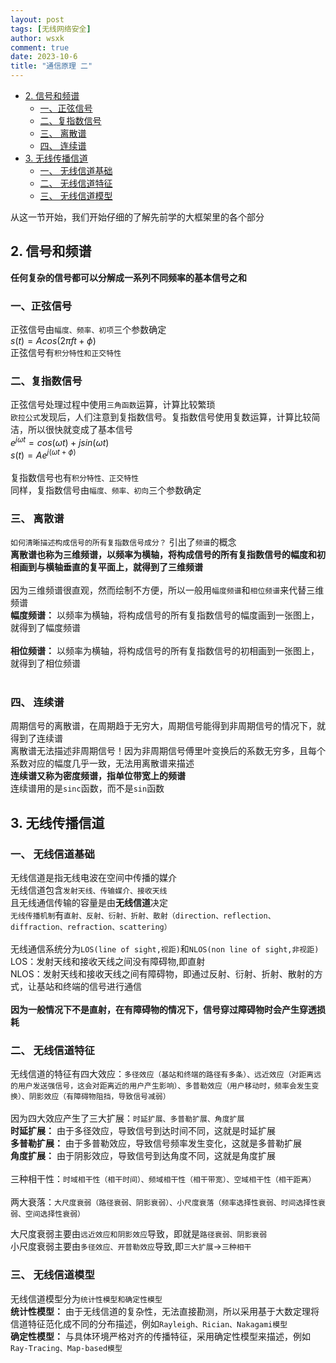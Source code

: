 ```yaml
---
layout: post
tags: [无线网络安全]
author: wsxk
comment: true
date: 2023-10-6
title: "通信原理 二"
---
```


- [2. 信号和频谱](#2-信号和频谱)
  - [一、正弦信号](#一正弦信号)
  - [二、复指数信号](#二复指数信号)
  - [三、 离散谱](#三-离散谱)
  - [四、 连续谱](#四-连续谱)
- [3. 无线传播信道](#3-无线传播信道)
  - [一、 无线信道基础](#一-无线信道基础)
  - [二、 无线信道特征](#二-无线信道特征)
  - [三、 无线信道模型](#三-无线信道模型)

从这一节开始，我们开始仔细的了解先前学的大框架里的各个部分<br>


<head>
    <script src="https://cdn.mathjax.org/mathjax/latest/MathJax.js?config=TeX-AMS-MML_HTMLorMML" type="text/javascript"></script>
    <script type="text/x-mathjax-config">
        MathJax.Hub.Config({
            tex2jax: {
            skipTags: ['script', 'noscript', 'style', 'textarea', 'pre'],
            inlineMath: [['$','$']]
            }
        });
    </script>
</head>

## 2. 信号和频谱<br>
**任何复杂的信号都可以分解成一系列不同频率的基本信号之和**<br>

### 一、正弦信号<br>
正弦信号由`幅度、频率、初项`三个参数确定<br>
$s(t)=Acos(2\pi ft+\phi)$ <br>
正弦信号有`积分特性和正交特性`<br>

### 二、复指数信号<br>
正弦信号处理过程中使用`三角函数`运算，计算比较繁琐<br>
`欧拉公式`发现后，人们注意到复指数信号。复指数信号使用复数运算，计算比较简洁，所以很快就变成了基本信号<br>
$e^{j\omega t}=cos(\omega t)+jsin(\omega t)$<br>
$s(t)=Ae^{j(\omega t+\phi)}$<br><br>
复指数信号也有`积分特性、正交特性`<br>
同样，复指数信号由`幅度、频率、初向`三个参数确定<br>

### 三、 离散谱<br>
`如何清晰描述构成信号的所有复指数信号成分？` 引出了`频谱`的概念<br>
**离散谱也称为三维频谱，以频率为横轴，将构成信号的所有复指数信号的幅度和初相画到与横轴垂直的复平面上，就得到了三维频谱**<br><br>
因为三维频谱很直观，然而绘制不方便，所以一般用`幅度频谱`和`相位频谱`来代替三维频谱<br>
**幅度频谱：** 以频率为横轴，将构成信号的所有复指数信号的幅度画到一张图上，就得到了幅度频谱<br><br>
**相位频谱：** 以频率为横轴，将构成信号的所有复指数信号的初相画到一张图上，就得到了相位频谱<br><br>

### 四、 连续谱<br>
周期信号的离散谱，在周期趋于无穷大，周期信号能得到非周期信号的情况下，就得到了连续谱<br>
离散谱无法描述非周期信号！因为非周期信号傅里叶变换后的系数无穷多，且每个系数对应的幅度几乎一致，无法用离散谱来描述<br>
**连续谱又称为密度频谱，指单位带宽上的频谱**<br>
连续谱用的是`sinc`函数，而不是`sin`函数<br>


## 3. 无线传播信道<br>
### 一、 无线信道基础<br>
无线信道是指无线电波在空间中传播的媒介<br>
无线信道包含`发射天线、传输媒介、接收天线`<br>
且无线通信传输的容量是由**无线信道**决定<br>
`无线传播机制`有`直射、反射、衍射、折射、散射（direction、reflection、diffraction、refraction、scattering）`<br><br>
无线通信系统分为`LOS(line of sight,视距)`和`NLOS(non line of sight,非视距)`<br>
LOS：发射天线和接收天线之间没有障碍物,即直射<br>
NLOS：发射天线和接收天线之间有障碍物，即通过反射、衍射、折射、散射的方式，让基站和终端的信号进行通信<br><br>
**因为一般情况下不是直射，在有障碍物的情况下，信号穿过障碍物时会产生穿透损耗**<br>


### 二、 无线信道特征<br>
无线信道的特征有四大效应：`多径效应（基站和终端的路径有多条）、远近效应（对距离远的用户发送强信号，这会对距离近的用户产生影响）、多普勒效应（用户移动时，频率会发生变换）、阴影效应（有障碍物阻挡，导致信号减弱）`<br><br>
因为四大效应产生了三大扩展：`时延扩展、多普勒扩展、角度扩展`<br>
**时延扩展：** 由于多径效应，导致信号到达时间不同，这就是时延扩展<br>
**多普勒扩展：** 由于多普勒效应，导致信号频率发生变化，这就是多普勒扩展<br>
**角度扩展：** 由于阴影效应，导致信号到达角度不同，这就是角度扩展<br><br>
三种相干性：`时域相干性（相干时间）、频域相干性（相干带宽）、空域相干性（相干距离）`<br><br>
两大衰落：`大尺度衰弱（路径衰弱、阴影衰弱）、小尺度衰落（频率选择性衰弱、时间选择性衰弱、空间选择性衰弱）`<br>

大尺度衰弱主要由`远近效应和阴影效应`导致，即就是`路径衰弱、阴影衰弱`<br>
小尺度衰弱主要由`多径效应、开普勒效应`导致,即`三大扩展`->`三种相干`<br>

### 三、 无线信道模型<br>
无线信道模型分为`统计性模型和确定性模型`<br>
**统计性模型：** 由于无线信道的复杂性，无法直接勘测，所以采用基于大数定理将信道特征范化成不同的分布描述，例如`Rayleigh、Rician、Nakagami模型`<br>
**确定性模型：** 与具体环境严格对齐的传播特征，采用确定性模型来描述，例如`Ray-Tracing、Map-based模型`<br><br>
